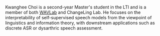 Kwanghee Choi is a second-year Master's student in the LTI and is a member of both [WAVLab](https://www.wavlab.org/) and ChangeLing Lab. He focuses on the interpretability of self-supervised speech models from the viewpoint of linguistics and information theory, with downstream applications such as discrete ASR or dysarthric speech assessment.
